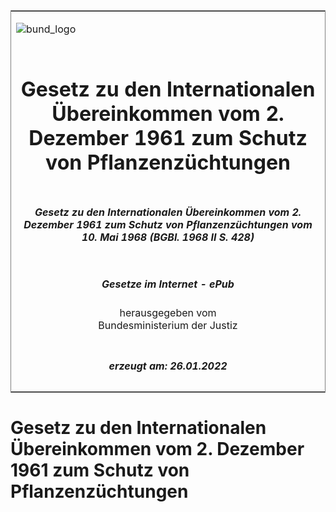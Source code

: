 <span id="DECKBLATT.html"></span>

<table border="0" frame="border" width="100%">

<tr valign="top">

<td align="left">

![bund\_logo](BfJ_2021_Web_de_de.gif)

</td>

<td align="right">

 

</td>

</tr>

<tr align="center" valign="middle">

<td colspan="2">

# Gesetz zu den Internationalen Übereinkommen vom 2. Dezember 1961 zum Schutz von Pflanzenzüchtungen

</td>

</tr>

<tr align="center" valign="middle">

<td colspan="2">

##### Gesetz zu den Internationalen Übereinkommen vom 2. Dezember 1961 zum Schutz von Pflanzenzüchtungen vom 10. Mai 1968 (BGBl. 1968 II S. 428)

</td>

</tr>

<tr align="center" valign="middle">

<td colspan="2">

  
  

##### Gesetze im Internet - ePub  
  
herausgegeben vom  
Bundesministerium der Justiz

</td>

</tr>

<tr align="center" valign="bottom">

<td colspan="2">

  
  

##### erzeugt am: 26.01.2022

</td>

</tr>

</table>

<span id="BJNR204280968.html"></span>

# Gesetz zu den Internationalen Übereinkommen vom 2. Dezember 1961 zum Schutz von Pflanzenzüchtungen
